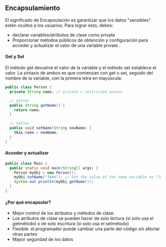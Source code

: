 ## Encapsulamiento
El significado de Encapsulación es garantizar que los datos "sensibles" estén ocultos a los usuarios. Para lograr esto, debes:

- declarar variables/atributos de clase como private
- Proporcionar métodos públicos de obtención y configuración para acceder y actualizar el valor de una variable private .
 
#### Get y Set
El método get devuelve el valor de la variable y el método set establece el valor.
La sintaxis de ambos es que comienzan con get o set, seguido del nombre de la variable, con la primera letra en mayúscula:

```java
public class Person {
  private String name; // private = restricted access

  // Getter
  public String getName() {
    return name;
  }

  // Setter
  public void setName(String newName) {
    this.name = newName;
  }
}
```

#### Acceder y actualizar
```java
public class Main {
  public static void main(String[] args) {
    Person myObj = new Person();
    myObj.setName("John"); // Set the value of the name variable to "John"
    System.out.println(myObj.getName());
  }
}
```
#### ¿Por qué encapsular?

- Mejor control de los atributos y métodos de clase.
- Los atributos de clase se pueden hacer de solo lectura (si solo usa el getmétodo) o de solo escritura (si solo usa el setmétodo)
- Flexible: el programador puede cambiar una parte del código sin afectar otras partes
- Mayor seguridad de los datos

